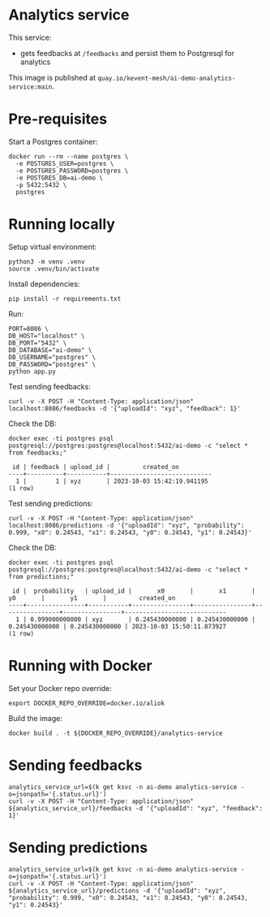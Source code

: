 # Analytics service

This service:
 - gets feedbacks at `/feedbacks` and persist them to Postgresql for analytics

This image is published at `quay.io/kevent-mesh/ai-demo-analytics-service:main`.

# Pre-requisites

Start a Postgres container:
```shell
docker run --rm --name postgres \
  -e POSTGRES_USER=postgres \
  -e POSTGRES_PASSWORD=postgres \
  -e POSTGRES_DB=ai-demo \
  -p 5432:5432 \
  postgres
```

# Running locally

Setup virtual environment:
```shell
python3 -m venv .venv
source .venv/bin/activate
```

Install dependencies:
```shell
pip install -r requirements.txt
```

Run:
```shell
PORT=8086 \
DB_HOST="localhost" \
DB_PORT="5432" \
DB_DATABASE="ai-demo" \
DB_USERNAME="postgres" \
DB_PASSWORD="postgres" \
python app.py
```

Test sending feedbacks:
```shell
curl -v -X POST -H "Content-Type: application/json" localhost:8086/feedbacks -d '{"uploadId": "xyz", "feedback": 1}'
```

Check the DB:
```shell
docker exec -ti postgres psql postgresql://postgres:postgres@localhost:5432/ai-demo -c "select * from feedbacks;"

 id | feedback | upload_id |         created_on         
----+----------+-----------+----------------------------
  1 |        1 | xyz       | 2023-10-03 15:42:19.941195
(1 row)
```

Test sending predictions:
```shell
curl -v -X POST -H "Content-Type: application/json" localhost:8086/predictions -d '{"uploadId": "xyz", "probability": 0.999, "x0": 0.24543, "x1": 0.24543, "y0": 0.24543, "y1": 0.24543}'
```

Check the DB:
```shell
docker exec -ti postgres psql postgresql://postgres:postgres@localhost:5432/ai-demo -c "select * from predictions;"

 id |  probability   | upload_id |       x0       |       x1       |       y0       |       y1       |         created_on         
----+----------------+-----------+----------------+----------------+----------------+----------------+----------------------------
  1 | 0.999000000000 | xyz       | 0.245430000000 | 0.245430000000 | 0.245430000000 | 0.245430000000 | 2023-10-03 15:50:11.873927
(1 row)
```

# Running with Docker

Set your Docker repo override:
```shell
export DOCKER_REPO_OVERRIDE=docker.io/aliok
```


Build the image:
```shell
docker build . -t ${DOCKER_REPO_OVERRIDE}/analytics-service
```


# Sending feedbacks

```shell
analytics_service_url=$(k get ksvc -n ai-demo analytics-service -o=jsonpath='{.status.url}')
curl -v -X POST -H "Content-Type: application/json" ${analytics_service_url}/feedbacks -d '{"uploadId": "xyz", "feedback": 1}'
```

# Sending predictions

```shell
analytics_service_url=$(k get ksvc -n ai-demo analytics-service -o=jsonpath='{.status.url}')
curl -v -X POST -H "Content-Type: application/json" ${analytics_service_url}/predictions -d '{"uploadId": "xyz", "probability": 0.999, "x0": 0.24543, "x1": 0.24543, "y0": 0.24543, "y1": 0.24543}'
```


